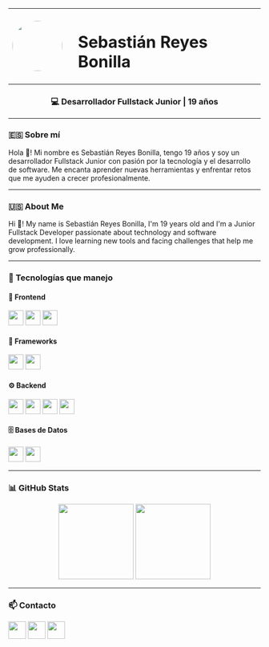 <!-- Foto y nombre -->
<table align="center">
  <tr>
    <td><img src="https://es.pinterest.com/pin/229261437278449978/" height="100" style="border-radius: 50%;" /></td>
    <td><h1 style="margin-left: 15px;">Sebastián Reyes Bonilla</h1></td>
  </tr>
</table>

<h3 align="center">💻 Desarrollador Fullstack Junior | 19 años</h3>

---

### 🇪🇸 Sobre mí

Hola 👋! Mi nombre es Sebastián Reyes Bonilla, tengo 19 años y soy un desarrollador Fullstack Junior con pasión por la tecnología y el desarrollo de software. Me encanta aprender nuevas herramientas y enfrentar retos que me ayuden a crecer profesionalmente.

---

### 🇺🇸 About Me

Hi 👋! My name is Sebastián Reyes Bonilla, I'm 19 years old and I'm a Junior Fullstack Developer passionate about technology and software development. I love learning new tools and facing challenges that help me grow professionally.

---

### 🧠 Tecnologías que manejo

#### 🎨 Frontend
<div>
  <img src="https://cdn.jsdelivr.net/gh/devicons/devicon/icons/html5/html5-original.svg" height="30" />
  <img src="https://cdn.jsdelivr.net/gh/devicons/devicon/icons/css3/css3-original.svg" height="30" />
  <img src="https://cdn.jsdelivr.net/gh/devicons/devicon/icons/javascript/javascript-original.svg" height="30" />
</div>

#### 🧩 Frameworks
<div>
  <img src="https://cdn.jsdelivr.net/gh/devicons/devicon/icons/react/react-original.svg" height="30" />
  <img src="https://cdn.jsdelivr.net/gh/devicons/devicon/icons/nodejs/nodejs-original.svg" height="30" />
</div>

#### ⚙️ Backend
<div>
  <img src="https://cdn.jsdelivr.net/gh/devicons/devicon/icons/php/php-original.svg" height="30" />
  <img src="https://cdn.jsdelivr.net/gh/devicons/devicon/icons/python/python-original.svg" height="30" />
  <img src="https://cdn.jsdelivr.net/gh/devicons/devicon/icons/csharp/csharp-original.svg" height="30" />
  <img src="https://cdn.jsdelivr.net/gh/devicons/devicon/icons/java/java-original.svg" height="30" />
</div>

#### 🗄️ Bases de Datos
<div>
  <img src="https://cdn.jsdelivr.net/gh/devicons/devicon/icons/mysql/mysql-original.svg" height="30" />
  <img src="https://cdn.jsdelivr.net/gh/devicons/devicon/icons/oracle/oracle-original.svg" height="30" />
</div>

---

### 📊 GitHub Stats

<div align="center">
  <img src="https://github-readme-stats.vercel.app/api?username=ReyesSebass&hide_title=false&hide_rank=false&show_icons=true&include_all_commits=true&count_private=true&theme=radical&hide_border=false" height="150" />
  <img src="https://github-readme-stats.vercel.app/api/top-langs?username=ReyesSebass&layout=compact&langs_count=6&theme=radical&hide_border=false" height="150" />
</div>

---

### 📫 Contacto

<div align="left">
  <img src="https://img.shields.io/static/v1?message=Gmail&logo=gmail&label=&color=D14836&logoColor=white&style=for-the-badge" height="35" />
  <img src="https://img.shields.io/static/v1?message=LinkedIn&logo=linkedin&label=&color=0077B5&logoColor=white&style=for-the-badge" height="35" />
  <img src="https://img.shields.io/static/v1?message=WhatsApp&logo=whatsapp&label=&color=25D366&logoColor=white&style=for-the-badge" height="35" />
</div>
